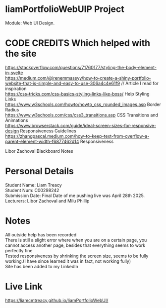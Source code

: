 # liamPortfolioWebUIP Project
Module: Web UI Design.

# CODE CREDITS Which helped with the site
https://stackoverflow.com/questions/71760177/styling-the-body-element-in-svelte <br>
https://medium.com/@irenemmassyy/how-to-create-a-shiny-portfolio-website-that-is-simple-and-easy-to-use-306a4c4e61f9 // Article I read for inspiration <br>
https://css-tricks.com/css-basics-styling-links-like-boss/ Help Styling Links <br>
https://www.w3schools.com/howto/howto_css_rounded_images.asp Border Radius <br>
https://www.w3schools.com/css/css3_transitions.asp CSS Transitions and Animations <br>
https://www.browserstack.com/guide/ideal-screen-sizes-for-responsive-design Responsiveness Guidelines <br>
https://zhangpascal.medium.com/how-to-keep-text-from-overflow-a-parent-element-width-f6877462d14 Responsiveness <br>

Libor Zachoval Blackboard Notes

# Personal Details
Student Name: Liam Treacy <br>
Student Num: C00298242 <br>
Submission Date: Final Date of me pushing live was April 28th 2025. <br>
Lecturers: Libor Zachoval and Milu Phillip <br>

# Notes
All outside help has been recorded <br>
There is still a slight error where when you are on a certain page, you cannot access another page, besides that everything seems to work perfectly fine <br>
Tested responsiveness by shrinking the screen size, seems to be fully working.(I have since learned it was in fact, not working fully) <br>
Site has been added to my LinkedIn <br>

# Live Link
https://liamcmtreacy.github.io/liamPortfolioWebUI/
